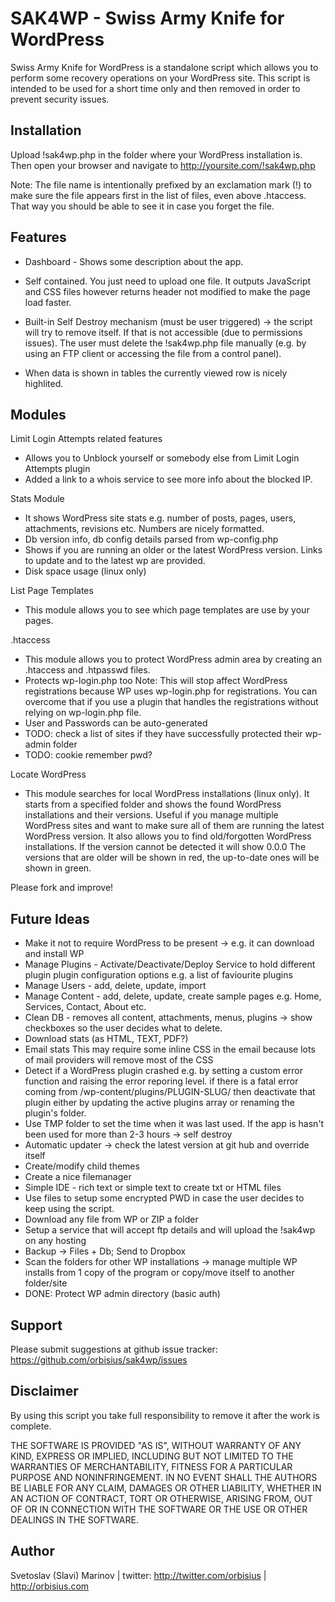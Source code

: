 SAK4WP - Swiss Army Knife for WordPress
=======================================

Swiss Army Knife for WordPress is a standalone script which allows you to perform some recovery operations on your WordPress site.
This script is intended to be used for a short time only and then removed in order to prevent security issues.

Installation
------------

Upload !sak4wp.php in the folder where your WordPress installation is.
Then open your browser and navigate to http://yoursite.com/!sak4wp.php

Note: The file name is intentionally prefixed by an exclamation mark (!) to make sure the file appears first in the list of files, even above .htaccess.
That way you should be able to see it in case you forget the file.


Features
--------
- Dashboard - Shows some description about the app.

- Self contained. 
	You just need to upload one file. It outputs JavaScript and CSS files however returns header not modified to make the page load faster.

- Built-in Self Destroy mechanism (must be user triggered) -> the script will try to remove itself. 
	If that is not accessible (due to permissions issues). The user must delete the !sak4wp.php file manually 
	(e.g. by using an FTP client or accessing the file from a control panel).

- When data is shown in tables the currently viewed row is nicely highlited.


Modules
-------

Limit Login Attempts related features
- Allows you to Unblock yourself or somebody else from Limit Login Attempts plugin
- Added a link to a whois service to see more info about the blocked IP.

Stats Module
- It shows WordPress site stats e.g. number of posts, pages, users, attachments, revisions etc. Numbers are nicely formatted.
- Db version info, db config details parsed from wp-config.php
- Shows if you are running an older or the latest WordPress version. Links to update and to the latest wp are provided. 
- Disk space usage (linux only)

List Page Templates
- This module allows you to see which page templates are use by your pages.
 
.htaccess
- This module allows you to protect WordPress admin area by creating an .htaccess and .htpasswd files.
- Protects wp-login.php too 
Note: This will stop affect WordPress registrations because WP uses wp-login.php for registrations.
You can overcome that if you use a plugin that handles the registrations without relying on wp-login.php file.
- User and Passwords can be auto-generated
- TODO: check a list of sites if they have successfully protected their wp-admin folder
- TODO: cookie remember pwd?

Locate WordPress
- This module searches for local WordPress installations (linux only). It starts from a specified folder and shows the found WordPress installations and their versions.
Useful if you manage multiple WordPress sites and want to make sure all of them are running the latest WordPress version.
It also allows you to find old/forgotten WordPress installations. If the version cannot be detected it will show 0.0.0
The versions that are older will be shown in red, the up-to-date ones will be shown in green.

Please fork and improve!

Future Ideas
------------
- Make it not to require WordPress to be present -> e.g. it can download and install WP
- Manage Plugins - Activate/Deactivate/Deploy
	Service to hold different plugin plugin configuration options e.g. a list of faviourite plugins
- Manage Users - add, delete, update, import
- Manage Content - add, delete, update, create sample pages e.g. Home, Services, Contact, About etc.
- Clean DB - removes all content, attachments, menus, plugins -> show checkboxes so the user decides what to delete.
- Download stats (as HTML, TEXT, PDF?)
- Email stats
	This may require some inline CSS in the email because lots of mail providers will remove most of the CSS
- Detect if a WordPress plugin crashed e.g. by setting a custom error function and raising the error reporing level.
	if there is a fatal error coming from /wp-content/plugins/PLUGIN-SLUG/ then deactivate that plugin either by updating 
	the active plugins array or renaming the plugin's folder.
- Use TMP folder to set the time when it was last used. If the app is hasn't been used for more than 2-3 hours -> self destroy
- Automatic updater -> check the latest version at git hub and override itself
- Create/modify child themes
- Create a nice filemanager
- Simple IDE - rich text or simple text to create txt or HTML files
- Use files to setup some encrypted PWD in case the user decides to keep using the script.
- Download any file from WP or ZIP a folder
- Setup a service that will accept ftp details and will upload the !sak4wp on any hosting
- Backup -> Files + Db; Send to Dropbox
- Scan the folders for other WP installations -> manage multiple WP installs from 1 copy of the program or copy/move itself to another folder/site
- DONE: Protect WP admin directory (basic auth)


Support
-------

Please submit suggestions at github issue tracker: https://github.com/orbisius/sak4wp/issues


Disclaimer
----------

By using this script you take full responsibility to remove it after the work is complete.

THE SOFTWARE IS PROVIDED "AS IS", WITHOUT WARRANTY OF ANY KIND,
EXPRESS OR IMPLIED, INCLUDING BUT NOT LIMITED TO THE WARRANTIES OF
MERCHANTABILITY, FITNESS FOR A PARTICULAR PURPOSE AND NONINFRINGEMENT.
IN NO EVENT SHALL THE AUTHORS BE LIABLE FOR ANY CLAIM, DAMAGES OR
OTHER LIABILITY, WHETHER IN AN ACTION OF CONTRACT, TORT OR OTHERWISE,
ARISING FROM, OUT OF OR IN CONNECTION WITH THE SOFTWARE OR THE USE OR
OTHER DEALINGS IN THE SOFTWARE.

Author
------

Svetoslav (Slavi) Marinov | twitter: http://twitter.com/orbisius | http://orbisius.com

